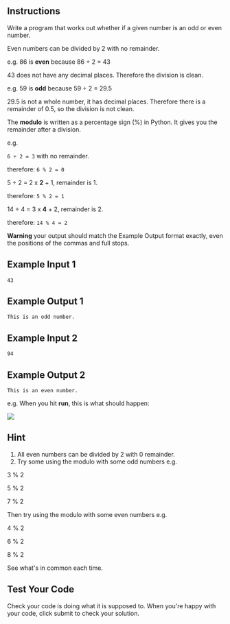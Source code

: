 ## Instructions

Write a program that works out whether if a given number is an odd or even number.

Even numbers can be divided by 2 with no remainder.

e.g. 86 is **even** because 86 ÷ 2 = 43

43 does not have any decimal places. Therefore the division is clean.

e.g. 59 is **odd** because 59 ÷ 2 = 29.5

29.5 is not a whole number, it has decimal places. Therefore there is a remainder of 0.5, so the division is not clean.

The **modulo** is written as a percentage sign (%) in Python. It gives you the remainder after a division.

e.g.

`6 ÷ 2 = 3` with no remainder.

therefore: `6 % 2 = 0`

5 ÷ 2 = 2 x **2** + 1, remainder is 1.

therefore: `5 % 2 = 1`

14 ÷ 4 = 3 x **4** + 2, remainder is 2.

therefore: `14 % 4 = 2`

**Warning** your output should match the Example Output format exactly, even the positions of the commas and full stops.

## Example Input 1

```plaintext
43

```

## Example Output 1

```plaintext
This is an odd number.

```

## Example Input 2

```plaintext
94

```

## Example Output 2

```plaintext
This is an even number.

```

e.g. When you hit **run**, this is what should happen:

![](https://cdn.fs.teachablecdn.com/bkF9TKJSTGksvxNzOtba)

## Hint

1.  All even numbers can be divided by 2 with 0 remainder.
2.  Try some using the modulo with some odd numbers e.g.

3 % 2

5 % 2

7 % 2

Then try using the modulo with some even numbers e.g.

4 % 2

6 % 2

8 % 2

See what's in common each time.

## Test Your Code

Check your code is doing what it is supposed to. When you're happy with your code, click submit to check your solution.
